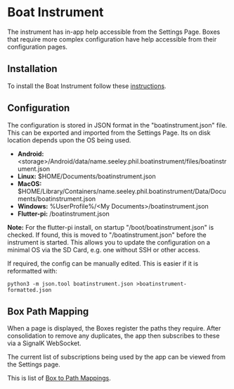# Boat Instrument

The instrument has in-app help accessible from the Settings Page.
Boxes that require more complex configuration have help accessible from their configuration pages.

## Installation

To install the Boat Instrument follow these [instructions](https://github.com/philseeley/boatinstrument/blob/main/install.md).

## Configuration

The configuration is stored in JSON format in the "boatinstrument.json" file.
This can be exported and imported from the Settings Page. Its on disk location depends upon the OS being used.

- **Android:** <storage\>/Android/data/name.seeley.phil.boatinstrument/files/boatinstrument.json
- **Linux:** $HOME/Documents/boatinstrument.json
- **MacOS:** $HOME/Library/Containers/name.seeley.phil.boatinstrument/Data/Documents/boatinstrument.json
- **Windows:** %UserProfile%/\<My Documents\>/boatinstrument.json
- **Flutter-pi:** /boatinstrument.json

**Note:** For the flutter-pi install, on startup "/boot/boatinstrument.json" is checked.
If found, this is moved to "/boatinstrument.json" before the instrument is started.
This allows you to update the configuration on a minimal OS via the SD Card, e.g. one without SSH or other access.

If required, the config can be manually edited. This is easier if it is reformatted with:

```shell
python3 -m json.tool boatinstrument.json >boatinstrument-formatted.json
```
## Box Path Mapping

When a page is displayed, the Boxes register the paths they require. After consolidation to remove any duplicates, the app then subscribes to these via a SignalK WebSocket.

The current list of subscriptions being used by the app can be viewed from the Settings page.

This is list of [Box to Path Mappings](box-path-mappings.md).